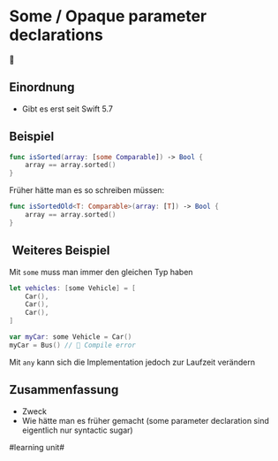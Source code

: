 # Some / Opaque parameter declarations
🚗

## Einordnung

- Gibt es erst seit Swift 5.7

## Beispiel

```swift
func isSorted(array: [some Comparable]) -> Bool {
    array == array.sorted()
}
```

Früher hätte man es so schreiben müssen:

```swift
func isSortedOld<T: Comparable>(array: [T]) -> Bool {
    array == array.sorted()
}
```


##  Weiteres Beispiel

Mit `some` muss man immer den gleichen Typ haben

```swift
let vehicles: [some Vehicle] = [ 
    Car(),
    Car(),
    Car(),
]

```

```swift
var myCar: some Vehicle = Car()
myCar = Bus() // 🔴 Compile error
```

Mit `any` kann sich die Implementation jedoch zur Laufzeit verändern

## Zusammenfassung
- Zweck
- Wie hätte man es früher gemacht (some parameter declaration sind eigentlich nur syntactic sugar)


#learning unit#